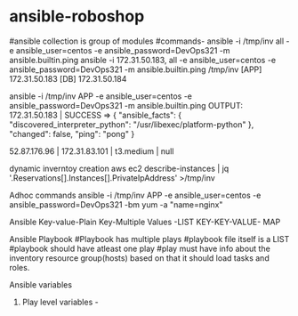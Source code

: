 # ansible-roboshop

#ansible collection is group of modules
#commands- ansible -i /tmp/inv all -e ansible_user=centos -e ansible_password=DevOps321 -m ansible.builtin.ping
ansible -i 172.31.50.183, all -e ansible_user=centos -e ansible_password=DevOps321 -m ansible.builtin.ping
/tmp/inv
[APP]
172.31.50.183
[DB]
172.31.50.184

ansible -i /tmp/inv APP -e ansible_user=centos -e ansible_password=DevOps321 -m ansible.builtin.ping
OUTPUT:
172.31.50.183 | SUCCESS => {
    "ansible_facts": {
        "discovered_interpreter_python": "/usr/libexec/platform-python"
    },
    "changed": false,
    "ping": "pong"
}

52.87.176.96 | 172.31.83.101 | t3.medium | null

dynamic inverntoy creation
aws ec2 describe-instances | jq '.Reservations[].Instances[].PrivateIpAddress' >/tmp/inv

Adhoc commands
ansible -i /tmp/inv APP -e ansible_user=centos -e ansible_password=DevOps321 -bm yum -a "name=nginx"

Ansible
Key-value-Plain
Key-Multiple Values -LIST
KEY-KEY-VALUE- MAP

Ansible Playbook
#Playbook has multiple plays
#playbook file itself is a LIST
#playbook should have atleast one play
#play must have info about the inventory resource group(hosts) based on that it should load tasks and roles.

Ansible variables

1. Play level variables - 
